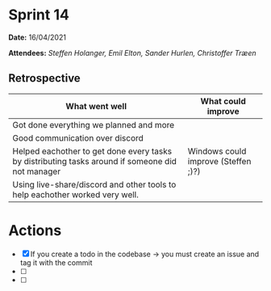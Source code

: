 
# Sprint 14

**Date:** 16/04/2021

**Attendees:** *Steffen Holanger, Emil Elton, Sander Hurlen, Christoffer Træen*

## Retrospective

| What went well                                               | What could improve                  |
| ------------------------------------------------------------ | ----------------------------------- |
| Got done everything we planned and more                      |                                     |
| Good communication over discord                              |                                     |
| Helped eachother to get done every tasks by distributing tasks around if someone did not manager | Windows could improve (Steffen ;)?) |
| Using live-share/discord and other tools to help eachother worked very well. |                                     |

# Actions

- [x] If you create a todo in the codebase -> you must create an issue and tag it with the commit
- [ ] 
- [ ] 

